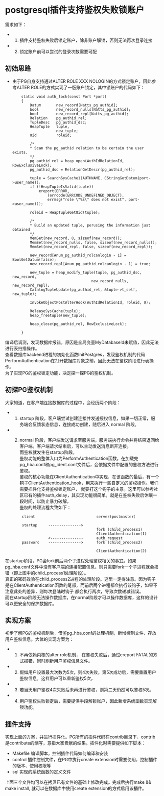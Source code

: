 # postgresql插件支持鉴权失败锁账户
  需求如下：  
  * 1. 插件支持鉴权失败后锁定账户，除非账户解锁，否则无法再次登录连接  
  * 2. 锁定账户前可以尝试的登录次数需要可配  

## 初始思路  
  * 由于PG自身支持通过ALTER ROLE XXX NOLOGIN的方式锁定账户，因此参考ALTER ROLE的方式实现了一版账户锁定，其中锁账户的代码如下：  

			static void auth_lock(const Port *port)  
			{  
				Datum		new_record[Natts_pg_authid];  
				bool		new_record_nulls[Natts_pg_authid];  
				bool		new_record_repl[Natts_pg_authid];  
				Relation	pg_authid_rel;  
				TupleDesc	pg_authid_dsc;  
				HeapTuple	tuple,  
							new_tuple;  
				Oid			roleid;  
					  
				/*  
				* Scan the pg_authid relation to be certain the user exists.  
				*/  
				pg_authid_rel = heap_open(AuthIdRelationId, RowExclusiveLock);
				pg_authid_dsc = RelationGetDescr(pg_authid_rel);
			
				tuple = SearchSysCache1(AUTHNAME, CStringGetDatum(port->user_name));
				if (!HeapTupleIsValid(tuple))
					ereport(ERROR,
						(errcode(ERRCODE_UNDEFINED_OBJECT),
						errmsg("role \"%s\" does not exist", port->user_name)));
									
				roleid = HeapTupleGetOid(tuple);
			
				/*
				* Build an updated tuple, perusing the information just obtained
				*/
				MemSet(new_record, 0, sizeof(new_record));
				MemSet(new_record_nulls, false, sizeof(new_record_nulls));
				MemSet(new_record_repl, false, sizeof(new_record_repl));
				
				new_record[Anum_pg_authid_rolcanlogin - 1] = BoolGetDatum(false);
				new_record_repl[Anum_pg_authid_rolcanlogin - 1] = true;
			
				new_tuple = heap_modify_tuple(tuple, pg_authid_dsc, new_record,
											new_record_nulls, new_record_repl);
				CatalogTupleUpdate(pg_authid_rel, &tuple->t_self, new_tuple);
			
				InvokeObjectPostAlterHook(AuthIdRelationId, roleid, 0);
			
				ReleaseSysCache(tuple);
				heap_freetuple(new_tuple);
			
				heap_close(pg_authid_rel, RowExclusiveLock);
			
			}

  编译后调测，发现数据库报错，原因是全局变量MyDatabaseId未赋值，因此无法进行表扫描操作。  
  查看数据库backend进程的初始化函数InitPostgres，发现鉴权机制的代码PerformAuthentication在打开数据库对象之前，因此无法在鉴权阶段进行表操作。  
  为了实现PG的鉴权锁定功能，决定探一探PG的鉴权机制。  

## 初探PG鉴权机制  
  大家知道，在客户端连接数据库的过程中，会经历两个阶段：  
  * 1. startup 阶段，客户端尝试创建连接并发送授权信息，如果一切正常，服务端会反馈状态信息，连接成功创建，随后进入 normal 阶段。  
  * 2. normal 阶段，客户端发送请求至服务端，服务端执行命令并将结果返回给客户端。客户端请求结束后，可以主动发送消息断开连接。  
  而鉴权就发生在startup阶段。  
  鉴权功能的整体入口为PerformAuthentication函数，在加载完pg_hba.conf和pg_ident.conf文件后，会依据文件中配置的鉴权方法进行鉴权。  
  鉴权的核心功能在ClientAuthentication中实现，在该函数的最后，有一个钩子ClientAuthentication_hook，用来执行一些自定义的鉴权操作。我们需要插件化支持鉴权锁定账户，
  就要打这个钩子的主意。这里可以参考社区已有的插件auth_delay，其实现功能很简单，就是在鉴权失败后休眠一段时间，以防止暴力破解。  
  鉴权的处理流程大致如下：  

			client                            server(postmaster)  
			
			startup     --------------->       
			                                  fork (child_process1)  
			                                  ClientAuthentication(1)  
			            <---------------      auth_request  
			password    --------------->      fork (child_process2)  
			                                  
			                                  ClientAuthentication(2)  
                                       
  在startup阶段，PG会fork前后两个子进程处理鉴权相关的事宜。如果pg_hba.conf文件中没有客户端的连接配置信息，则只需要fork一个子进程就会报错（即上图中的child_process1处理阶段）。  
  真正的密码效验在child_process2进程的处理阶段。这里一定得注意。因为钩子是在ClientAuthentication函数的尾部，而前后两个进程都会执行该钩子，如果不注意此处的差异，则每次登陆时钩子
  都会执行两次，导致次数递减错误。  
  而在startup阶段无法操作数据库，在normal阶段才可以操作数据库，这样的设计可以更安全的保护数据库。
  
## 实现方案    
  初步了解PG的鉴权机制后，借鉴pg_hba.conf的处理机制，新增控制文件，存放用户鉴权信息。大体的实现方案为：  
  * 1. 不再依赖内核的alter role机制， 在鉴权失败后，通过ereport FATAL的方式报错，同时刷新用户鉴权信息文件。  
  * 2. 假如用户设置最大次数为5次，则4次失败，第5次成功后，需要重置用户鉴权信息，这样用户可以重新鉴权5次。  
  * 3. 若当天用户鉴权4次失败后未再进行鉴权，则第二天仍然可以鉴权5次。  
  * 4. 用户鉴权失败锁定后，需要提供手段解锁账户，因此新增系统函数实现解锁功能。  
  
## 插件支持  
  实现上面的方案，并进行插件化。PG所有的插件代码在contrib目录下，contrib是contribute的缩写，意指大家贡献的结果。插件化时需要提供如下脚本：  
  * Makefile   编译脚本，控制插件代码如何编译和安装  
  * control    插件控制文件，在PG中执行create extension时需要使用，控制插件的版本、使用权限等
  * sql        实现的系统函数的定义文件
  
  上面三个文件均可以在拷贝已有文件的基础上修改完成。完成后执行make && make install, 就可以在数据库中使用create extension的方式启用该插件。  
  
